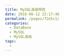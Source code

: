 ```yaml
---
title: MySQL高级特性
date: 2016-06-12 22:17:46
permalink: /pages/f2e5c1/
categories:
  - DataBase
  - MySQL
  - MySQL高级
tags:
  - 
---
```

